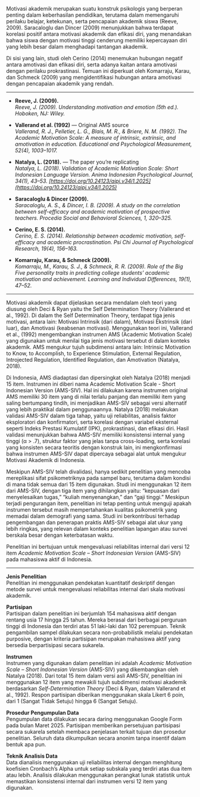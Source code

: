 Motivasi akademik merupakan suatu konstruk psikologis yang berperan penting dalam keberhasilan pendidikan, terutama dalam memengaruhi perilaku belajar, ketekunan, serta pencapaian akademik siswa (Reeve, 2009). Saracaloglu dan Dincer (2009) menunjukkan bahwa terdapat korelasi positif antara motivasi akademik dan efikasi diri, yang menandakan bahwa siswa dengan motivasi tinggi cenderung memiliki kepercayaan diri yang lebih besar dalam menghadapi tantangan akademik.

Di sisi yang lain, studi oleh Cerino (2014) menemukan hubungan negatif antara amotivasi dan efikasi diri, serta adanya kaitan antara amotivasi dengan perilaku prokrastinasi. Temuan ini diperkuat oleh Komarraju, Karau, dan Schmeck (2009) yang mengidentifikasi hubungan antara amotivasi dengan pencapaian akademik yang rendah.

-----
- **Reeve, J. (2009).**  
    _Reeve, J. (2009). Understanding motivation and emotion (5th ed.). Hoboken, NJ: Wiley._
    
- **Vallerand et al. (1992)** — Original AMS source  
    _Vallerand, R. J., Pelletier, L. G., Blais, M. R., & Briere, N. M. (1992). The Academic Motivation Scale: A measure of intrinsic, extrinsic, and amotivation in education. Educational and Psychological Measurement, 52(4), 1003–1017._
    
- **Natalya, L. (2018).** — The paper you’re replicating  
    _Natalya, L. (2018). Validation of Academic Motivation Scale: Short Indonesian Language Version. Anima Indonesian Psychological Journal, 34(1), 43–53. [https://doi.org/10.24123/aipj.v34i1.2025](https://doi.org/10.24123/aipj.v34i1.2025)_
    
- **Saracaloglu & Dincer (2009).**  
    _Saracaloglu, A. S., & Dincer, I. B. (2009). A study on the correlation between self-efficacy and academic motivation of prospective teachers. Procedia Social and Behavioral Sciences, 1, 320–325._
    
- **Cerino, E. S. (2014).**  
    _Cerino, E. S. (2014). Relationship between academic motivation, self-efficacy and academic procrastination. Psi Chi Journal of Psychological Research, 19(4), 156–163._
    
- **Komarraju, Karau, & Schmeck (2009).**  
    _Komarraju, M., Karau, S. J., & Schmeck, R. R. (2009). Role of the Big Five personality traits in predicting college students’ academic motivation and achievement. Learning and Individual Differences, 19(1), 47–52._
-----
Motivasi akademik dapat dijelaskan secara mendalam oleh teori yang diusung oleh Deci & Ryan yaitu the Self Determination Theory (Vallerand et al., 1992). Di dalam the Self Determination Theory, terdapat tiga jenis motivasi, antara lain: Motivasi Intrinsik (dari dalam), Motivasi Ekstrinsik (dari luar), dan Amotivasi (keabsenan motivasi). Menggunakan teori ini, Vallerand et al., (1992) mengembangkan instrumen AMS (Academic Motivation Scale) yang digunakan untuk menilai tiga jenis motivasi tersebut di dalam konteks akademik. AMS mengukur tujuh subdimensi antara lain: Intrinsic Motivation to Know, to Accomplish, to Experience Stimulation, External Regulation, Introjected Regulation, Identified Regulation, dan Amotivation (Natalya, 2018).

Di Indonesia, AMS diadaptasi dan dipersingkat oleh Natalya (2018) menjadi 15 item. Instrumen ini diberi nama Academic Motivation Scale - Short Indonesian Version (AMS-SIV). Hal ini dilakukan karena instrumen original AMS memiliki 30 item yang di nilai terlalu panjang dan memiliki item yang saling bertumpang tindih, ini menjadikan AMS-SIV sebagai versi alternatif yang lebih praktikal dalam penggunaannya. Natalya (2018) melakukan validasi AMS-SIV dalam tiga tahap, yaitu uji reliabilitas, analisis faktor eksploratori dan konfirmatori, serta korelasi dengan variabel eksternal seperti Indeks Prestasi Kumulatif (IPK), prokrastinasi, dan efikasi diri. Hasil validasi menunjukkan bahwa AMS-SIV memiliki konsistensi internal yang tinggi (α > .7), struktur faktor yang jelas tanpa cross-loading, serta korelasi yang konsisten secara teoritis dengan konstruk lain, ini mengkonfirmasi bahwa instrumen AMS-SIV dapat dipercaya sebagai alat untuk mengukur Motivasi Akademik di Indonesia.

Meskipun AMS-SIV telah divalidasi, hanya sedikit penelitian yang mencoba mereplikasi sifat psikometriknya pada sampel baru, terutama dalam kondisi di mana tidak semua dari 15 item digunakan. Studi ini menggunakan 12 item dari AMS-SIV, dengan tiga item yang dihilangkan yaitu: “kepuasan dari menyelesaikan tugas,” “kuliah menyenangkan,” dan “gaji tinggi.” Meskipun terjadi pengurangan item, penelitian ini tetap penting untuk menguji apakah instrumen tersebut masih mempertahankan kualitas psikometrik yang memadai dalam demografi yang sama. Studi ini berkontribusi terhadap pengembangan dan penerapan praktis AMS-SIV sebagai alat ukur yang lebih ringkas, yang relevan dalam konteks penelitian lapangan atau survei berskala besar dengan keterbatasan waktu.

Penelitian ini bertujuan untuk mengevaluasi reliabilitas internal dari versi 12 item _Academic Motivation Scale – Short Indonesian Version_ (AMS-SIV) pada mahasiswa aktif di Indonesia.

-----
**Jenis Penelitian**  
Penelitian ini menggunakan pendekatan kuantitatif deskriptif dengan metode survei untuk mengevaluasi reliabilitas internal dari skala motivasi akademik.

**Partisipan**  
Partisipan dalam penelitian ini berjumlah 154 mahasiswa aktif dengan rentang usia 17 hingga 25 tahun. Mereka berasal dari berbagai perguruan tinggi di Indonesia dan terdiri atas 51 laki-laki dan 102 perempuan. Teknik pengambilan sampel dilakukan secara non-probabilistik melalui pendekatan purposive, dengan kriteria partisipan merupakan mahasiswa aktif yang bersedia berpartisipasi secara sukarela.

**Instrumen**  
Instrumen yang digunakan dalam penelitian ini adalah _Academic Motivation Scale – Short Indonesian Version_ (AMS-SIV) yang dikembangkan oleh Natalya (2018). Dari total 15 item dalam versi asli AMS-SIV, penelitian ini menggunakan 12 item yang mewakili tujuh subdimensi motivasi akademik berdasarkan _Self-Determination Theory_ (Deci & Ryan, dalam Vallerand et al., 1992). Respon partisipan diberikan menggunakan skala Likert 6 poin, dari 1 (Sangat Tidak Setuju) hingga 6 (Sangat Setuju).

**Prosedur Pengumpulan Data**  
Pengumpulan data dilakukan secara daring menggunakan Google Form pada bulan Maret 2025. Partisipan memberikan persetujuan partisipasi secara sukarela setelah membaca penjelasan terkait tujuan dan prosedur penelitian. Seluruh data dikumpulkan secara anonim tanpa insentif dalam bentuk apa pun.

**Teknik Analisis Data**  
Data dianalisis menggunakan uji reliabilitas internal dengan menghitung koefisien Cronbach’s Alpha untuk setiap subskala yang terdiri atas dua item atau lebih. Analisis dilakukan menggunakan perangkat lunak statistik untuk memastikan konsistensi internal dari instrumen versi 12 item yang digunakan.